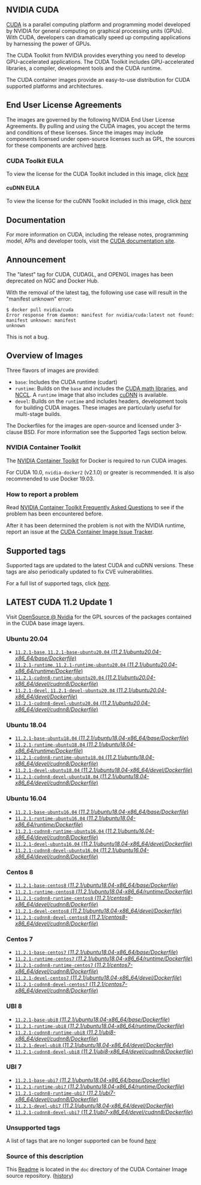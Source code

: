 ## NVIDIA CUDA

[CUDA](https://developer.nvidia.com/cuda-zone) is a parallel computing platform and programming model developed by NVIDIA for general computing on graphical processing units (GPUs). With CUDA, developers can dramatically speed up computing applications by harnessing the power of GPUs.

The CUDA Toolkit from NVIDIA provides everything you need to develop GPU-accelerated applications. The CUDA Toolkit includes GPU-accelerated libraries, a compiler, development tools and the CUDA runtime.

The CUDA container images provide an easy-to-use distribution for CUDA supported platforms and architectures.

## End User License Agreements

The images are governed by the following NVIDIA End User License Agreements. By pulling and using the CUDA images, you accept the terms and conditions of these licenses. 
Since the images may include components licensed under open-source licenses such as GPL, the sources for these components are archived [here](https://developer.download.nvidia.com/compute/cuda/opensource/image).

### CUDA Toolkit EULA

To view the license for the CUDA Toolkit included in this image, click [*here*](http://docs.nvidia.com/cuda/eula/index.html)

#### cuDNN EULA

To view the license for the cuDNN Toolkit included in this image, click [*here*](https://docs.nvidia.com/deeplearning/sdk/cudnn-sla/index.html)

## Documentation

For more information on CUDA, including the release notes, programming model, APIs and developer tools, visit the [CUDA documentation site](https://docs.nvidia.com/cuda).

## Announcement

The "latest" tag for CUDA, CUDAGL, and OPENGL images has been deprecated on NGC and Docker Hub.

With the removal of the latest tag, the following use case will result in the "manifest unknown"
error:

```
$ docker pull nvidia/cuda
Error response from daemon: manifest for nvidia/cuda:latest not found: manifest unknown: manifest
unknown
```

This is not a bug.

## Overview of Images

Three flavors of images are provided:
- `base`: Includes the CUDA runtime (cudart)
- `runtime`: Builds on the `base` and includes the [CUDA math libraries](https://developer.nvidia.com/gpu-accelerated-libraries), and [NCCL](https://developer.nvidia.com/nccl). A `runtime` image that also includes [cuDNN](https://developer.nvidia.com/cudnn) is available. 
- `devel`: Builds on the `runtime` and includes headers, development tools for building CUDA images. These images are particularly useful for multi-stage builds.

The Dockerfiles for the images are open-source and licensed under 3-clause BSD. For more information see the Supported Tags section below.

### NVIDIA Container Toolkit

The [NVIDIA Container Toolkit](https://github.com/NVIDIA/nvidia-docker) for Docker is required to run CUDA images.

For CUDA 10.0, `nvidia-docker2` (v2.1.0) or greater is recommended. It is also recommended to use Docker 19.03.

### How to report a problem

Read [NVIDIA Container Toolkit Frequently Asked Questions](https://github.com/NVIDIA/nvidia-docker/wiki/Frequently-Asked-Questions) to see if the problem has been encountered before.

After it has been determined the problem is not with the NVIDIA runtime, report an issue at the [CUDA Container Image Issue Tracker](https://gitlab.com/nvidia/container-images/cuda/-/issues).

## Supported tags

Supported tags are updated to the latest CUDA and cuDNN versions. These tags are also periodically updated to fix CVE vulnerabilities.

For a full list of supported tags, click [*here*](https://gitlab.com/nvidia/container-images/cuda/blob/master/doc/supported-tags.md).

## LATEST CUDA 11.2 Update 1

Visit [OpenSource @ Nvidia](https://developer.download.nvidia.com/compute/cuda/opensource/image/) for the GPL sources of the packages contained in the CUDA base image layers.

### Ubuntu 20.04

- [`11.2.1-base`, `11.2.1-base-ubuntu20.04` (*11.2.1/ubuntu20.04-x86_64/base/Dockerfile*)](https://gitlab.com/nvidia/container-images/cuda/blob/master/dist/11.2.1/ubuntu20.04-x86_64/base/Dockerfile)
- [`11.2.1-runtime`, `11.2.1-runtime-ubuntu20.04` (*11.2.1/ubuntu20.04-x86_64/runtime/Dockerfile*)](https://gitlab.com/nvidia/container-images/cuda/blob/master/dist/11.2.1/ubuntu20.04-x86_64/runtime/Dockerfile)
- [`11.2.1-cudnn8-runtime-ubuntu20.04` (*11.2.1/ubuntu20.04-x86_64/devel/cudnn8/Dockerfile*)](https://gitlab.com/nvidia/container-images/cuda/blob/master/dist/11.2.1/ubuntu20.04-x86_64/devel/cudnn8/Dockerfile)
- [`11.2.1-devel`, `11.2.1-devel-ubuntu20.04` (*11.2.1/ubuntu20.04-x86_64/devel/Dockerfile*)](https://gitlab.com/nvidia/container-images/cuda/blob/master/dist/11.2.1/ubuntu20.04-x86_64/devel/Dockerfile)
- [`11.2.1-cudnn8-devel-ubuntu20.04` (*11.2.1/ubuntu20.04-x86_64/devel/cudnn8/Dockerfile*)](https://gitlab.com/nvidia/container-images/cuda/blob/master/dist/11.2.1/ubuntu20.04-x86_64/devel/cudnn8/Dockerfile)

### Ubuntu 18.04

- [`11.2.1-base-ubuntu18.04` (*11.2.1/ubuntu18.04-x86_64/base/Dockerfile*)](https://gitlab.com/nvidia/container-images/cuda/blob/master/dist/11.2.1/ubuntu18.04-x86_64/base/Dockerfile)
- [`11.2.1-runtime-ubuntu18.04` (*11.2.1/ubuntu18.04-x86_64/runtime/Dockerfile*)](https://gitlab.com/nvidia/container-images/cuda/blob/master/dist/11.2.1/ubuntu18.04-x86_64/runtime/Dockerfile)
- [`11.2.1-cudnn8-runtime-ubuntu18.04` (*11.2.1/ubuntu18.04-x86_64/devel/cudnn8/Dockerfile*)](https://gitlab.com/nvidia/container-images/cuda/blob/master/dist/11.2.1/ubuntu18.04-x86_64/devel/cudnn8/Dockerfile)
- [`11.2.1-devel-ubuntu18.04` (*11.2.1/ubuntu18.04-x86_64/devel/Dockerfile*)](https://gitlab.com/nvidia/container-images/cuda/blob/master/dist/11.2.1/ubuntu18.04-x86_64/devel/Dockerfile)
- [`11.2.1-cudnn8-devel-ubuntu18.04` (*11.2.1/ubuntu18.04-x86_64/devel/cudnn8/Dockerfile*)](https://gitlab.com/nvidia/container-images/cuda/blob/master/dist/11.2.1/ubuntu18.04-x86_64/devel/cudnn8/Dockerfile)

### Ubuntu 16.04

- [`11.2.1-base-ubuntu16.04` (*11.2.1/ubuntu18.04-x86_64/base/Dockerfile*)](https://gitlab.com/nvidia/container-images/cuda/blob/master/dist/11.2.1/ubuntu16.04-x86_64/base/Dockerfile)
- [`11.2.1-runtime-ubuntu16.04` (*11.2.1/ubuntu18.04-x86_64/runtime/Dockerfile*)](https://gitlab.com/nvidia/container-images/cuda/blob/master/dist/11.2.1/ubuntu16.04-x86_64/runtime/Dockerfile)
- [`11.2.1-cudnn8-runtime-ubuntu16.04` (*11.2.1/ubuntu16.04-x86_64/devel/cudnn8/Dockerfile*)](https://gitlab.com/nvidia/container-images/cuda/blob/master/dist/11.2.1/ubuntu16.04-x86_64/devel/cudnn8/Dockerfile)
- [`11.2.1-devel-ubuntu16.04` (*11.2.1/ubuntu18.04-x86_64/devel/Dockerfile*)](https://gitlab.com/nvidia/container-images/cuda/blob/master/dist/11.2.1/ubuntu16.04-x86_64/devel/Dockerfile)
- [`11.2.1-cudnn8-devel-ubuntu16.04` (*11.2.1/ubuntu16.04-x86_64/devel/cudnn8/Dockerfile*)](https://gitlab.com/nvidia/container-images/cuda/blob/master/dist/11.2.1/ubuntu16.04-x86_64/devel/cudnn8/Dockerfile)

### Centos 8

- [`11.2.1-base-centos8` (*11.2.1/ubuntu18.04-x86_64/base/Dockerfile*)](https://gitlab.com/nvidia/container-images/cuda/blob/master/dist/11.2.1/centos8-x86_64/base/Dockerfile)
- [`11.2.1-runtime-centos8` (*11.2.1/ubuntu18.04-x86_64/runtime/Dockerfile*)](https://gitlab.com/nvidia/container-images/cuda/blob/master/dist/11.2.1/centos8-x86_64/runtime/Dockerfile)
- [`11.2.1-cudnn8-runtime-centos8` (*11.2.1/centos8-x86_64/devel/cudnn8/Dockerfile*)](https://gitlab.com/nvidia/container-images/cuda/blob/master/dist/11.2.1/centos8-x86_64/devel/cudnn8/Dockerfile)
- [`11.2.1-devel-centos8` (*11.2.1/ubuntu18.04-x86_64/devel/Dockerfile*)](https://gitlab.com/nvidia/container-images/cuda/blob/master/dist/11.2.1/centos8-x86_64/devel/Dockerfile)
- [`11.2.1-cudnn8-devel-centos8` (*11.2.1/centos8-x86_64/devel/cudnn8/Dockerfile*)](https://gitlab.com/nvidia/container-images/cuda/blob/master/dist/11.2.1/centos8-x86_64/devel/cudnn8/Dockerfile)

### Centos 7

- [`11.2.1-base-centos7` (*11.2.1/ubuntu18.04-x86_64/base/Dockerfile*)](https://gitlab.com/nvidia/container-images/cuda/blob/master/dist/11.2.1/centos7-x86_64/base/Dockerfile)
- [`11.2.1-runtime-centos7` (*11.2.1/ubuntu18.04-x86_64/runtime/Dockerfile*)](https://gitlab.com/nvidia/container-images/cuda/blob/master/dist/11.2.1/centos7-x86_64/runtime/Dockerfile)
- [`11.2.1-cudnn8-runtime-centos7` (*11.2.1/centos7-x86_64/devel/cudnn8/Dockerfile*)](https://gitlab.com/nvidia/container-images/cuda/blob/master/dist/11.2.1/centos7-x86_64/devel/cudnn8/Dockerfile)
- [`11.2.1-devel-centos7` (*11.2.1/ubuntu18.04-x86_64/devel/Dockerfile*)](https://gitlab.com/nvidia/container-images/cuda/blob/master/dist/11.2.1/centos7-x86_64/devel/Dockerfile)
- [`11.2.1-cudnn8-devel-centos7` (*11.2.1/centos7-x86_64/devel/cudnn8/Dockerfile*)](https://gitlab.com/nvidia/container-images/cuda/blob/master/dist/11.2.1/centos7-x86_64/devel/cudnn8/Dockerfile)

### UBI 8

- [`11.2.1-base-ubi8` (*11.2.1/ubuntu18.04-x86_64/base/Dockerfile*)](https://gitlab.com/nvidia/container-images/cuda/blob/master/dist/11.2.1/ubi8-x86_64/base/Dockerfile)
- [`11.2.1-runtime-ubi8` (*11.2.1/ubuntu18.04-x86_64/runtime/Dockerfile*)](https://gitlab.com/nvidia/container-images/cuda/blob/master/dist/11.2.1/ubi8-x86_64/runtime/Dockerfile)
- [`11.2.1-cudnn8-runtime-ubi8` (*11.2.1/ubi8-x86_64/devel/cudnn8/Dockerfile*)](https://gitlab.com/nvidia/container-images/cuda/blob/master/dist/11.2.1/ubi8-x86_64/devel/cudnn8/Dockerfile)
- [`11.2.1-devel-ubi8` (*11.2.1/ubuntu18.04-x86_64/devel/Dockerfile*)](https://gitlab.com/nvidia/container-images/cuda/blob/master/dist/11.2.1/ubi8-x86_64/devel/Dockerfile)
- [`11.2.1-cudnn8-devel-ubi8` (*11.2.1/ubi8-x86_64/devel/cudnn8/Dockerfile*)](https://gitlab.com/nvidia/container-images/cuda/blob/master/dist/11.2.1/ubi8-x86_64/devel/cudnn8/Dockerfile)

### UBI 7

- [`11.2.1-base-ubi7` (*11.2.1/ubuntu18.04-x86_64/base/Dockerfile*)](https://gitlab.com/nvidia/container-images/cuda/blob/master/dist/11.2.1/ubi7-x86_64/base/Dockerfile)
- [`11.2.1-runtime-ubi7` (*11.2.1/ubuntu18.04-x86_64/runtime/Dockerfile*)](https://gitlab.com/nvidia/container-images/cuda/blob/master/dist/11.2.1/ubi7-x86_64/runtime/Dockerfile)
- [`11.2.1-cudnn8-runtime-ubi7` (*11.2.1/ubi7-x86_64/devel/cudnn8/Dockerfile*)](https://gitlab.com/nvidia/container-images/cuda/blob/master/dist/11.2.1/ubi7-x86_64/devel/cudnn8/Dockerfile)
- [`11.2.1-devel-ubi7` (*11.2.1/ubuntu18.04-x86_64/devel/Dockerfile*)](https://gitlab.com/nvidia/container-images/cuda/blob/master/dist/11.2.1/ubi7-x86_64/devel/Dockerfile)
- [`11.2.1-cudnn8-devel-ubi7` (*11.2.1/ubi7-x86_64/devel/cudnn8/Dockerfile*)](https://gitlab.com/nvidia/container-images/cuda/blob/master/dist/11.2.1/ubi7-x86_64/devel/cudnn8/Dockerfile)

### Unsupported tags

A list of tags that are no longer supported can be found [*here*](https://gitlab.com/nvidia/container-images/cuda/blob/master/doc/unsupported-tags.md)

### Source of this description

This [Readme](https://gitlab.com/nvidia/container-images/cuda/blob/master/doc/README.md) is located in the `doc` directory of the CUDA Container Image source repository. ([history](https://gitlab.com/nvidia/container-images/cuda/commits/master/doc/README.md))
